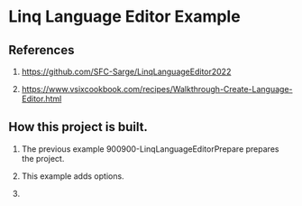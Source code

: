 # Linq Language Editor Example

## References
1. https://github.com/SFC-Sarge/LinqLanguageEditor2022

2. https://www.vsixcookbook.com/recipes/Walkthrough-Create-Language-Editor.html

## How this project is built.

1. The previous example 900900-LinqLanguageEditorPrepare prepares the project.

2. This example adds options.

3. 

